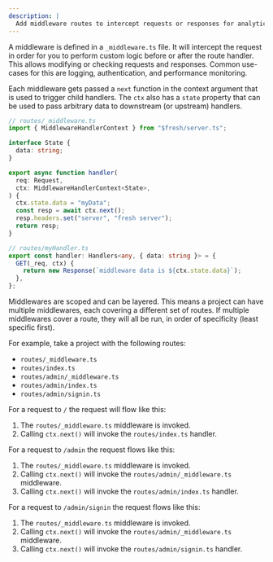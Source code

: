 ```yaml
---
description: |
  Add middleware routes to intercept requests or responses for analytics purposes, access control, or anything else.
---
```


A middleware is defined in a `_middleware.ts` file. It will intercept the
request in order for you to perform custom logic before or after the route
handler. This allows modifying or checking requests and responses. Common
use-cases for this are logging, authentication, and performance monitoring.

Each middleware gets passed a `next` function in the context argument that is
used to trigger child handlers. The `ctx` also has a `state` property that can
be used to pass arbitrary data to downstream (or upstream) handlers.

```ts
// routes/_middleware.ts
import { MiddlewareHandlerContext } from "$fresh/server.ts";

interface State {
  data: string;
}

export async function handler(
  req: Request,
  ctx: MiddlewareHandlerContext<State>,
) {
  ctx.state.data = "myData";
  const resp = await ctx.next();
  resp.headers.set("server", "fresh server");
  return resp;
}
```

```ts
// routes/myHandler.ts
export const handler: Handlers<any, { data: string }> = {
  GET(_req, ctx) {
    return new Response(`middleware data is ${ctx.state.data}`);
  },
};
```

Middlewares are scoped and can be layered. This means a project can have
multiple middlewares, each covering a different set of routes. If multiple
middlewares cover a route, they will all be run, in order of specificity (least
specific first).

For example, take a project with the following routes:

- `routes/_middleware.ts`
- `routes/index.ts`
- `routes/admin/_middleware.ts`
- `routes/admin/index.ts`
- `routes/admin/signin.ts`

For a request to `/` the request will flow like this:

1. The `routes/_middleware.ts` middleware is invoked.
2. Calling `ctx.next()` will invoke the `routes/index.ts` handler.

For a request to `/admin` the request flows like this:

1. The `routes/_middleware.ts` middleware is invoked.
2. Calling `ctx.next()` will invoke the `routes/admin/_middleware.ts` middleware.
3. Calling `ctx.next()` will invoke the `routes/admin/index.ts` handler.

For a request to `/admin/signin` the request flows like this:

1. The `routes/_middleware.ts` middleware is invoked.
2. Calling `ctx.next()` will invoke the `routes/admin/_middleware.ts`
   middleware.
3. Calling `ctx.next()` will invoke the `routes/admin/signin.ts` handler.
